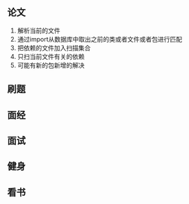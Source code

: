 ## 论文
1. 解析当前的文件
2. 通过import从数据库中取出之前的类或者文件或者包进行匹配
3. 把依赖的文件加入扫描集合
4. 只扫当前文件有关的依赖
5. 可能有新的包新增的解决

## 刷题


## 面经

## 面试


## 健身


## 看书



